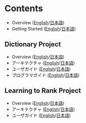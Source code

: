 # Contents

* Overview ([English](overview.md)/[日本語](overview_ja.md))
* Getting Started ([English](getting_started.md)/[日本語](getting_started_ja.md))

## Dictionary Project

* Overview ([English](dict/dict_overview.md)/[日本語](dict/dict_overview_ja.md))
* アーキテクチャ ([English](dict/dict_architecture.md)/[日本語](dict/dict_architecture_ja.md))
* ユーザガイド ([English](dict/dict_users_guide.md)/[日本語](dict/dict_users_guide_ja.md))
* プログラマガイド ([English](dict/dict_programmers_guide.md)/[日本語](dict/dict_programmers_guide_ja.md))

## Learning to Rank Project

* Overview ([English](ltr/ltr_overview.md)/[日本語](ltr/ltr_overview_ja.md))
* アーキテクチャ ([English](ltr/ltr_architecture.md)/[日本語](ltr/ltr_architecture_ja.md))
* ユーザガイド ([English](ltr/ltr_users_guide.md)/[日本語](ltr/ltr_users_guide_ja.md))
